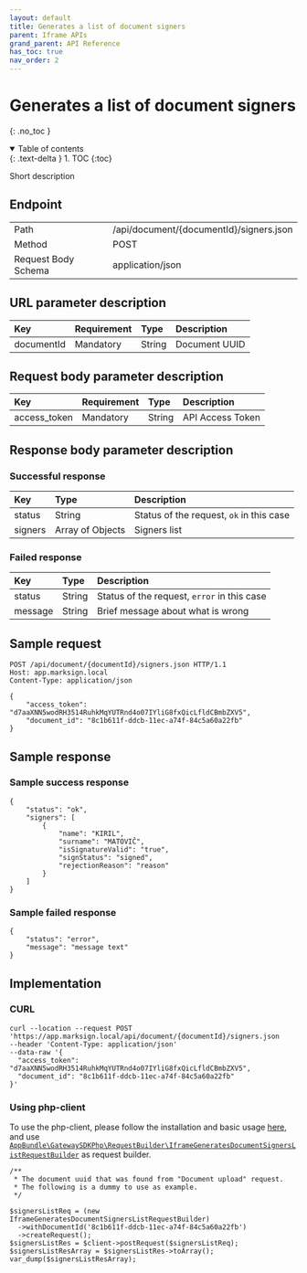 ```yaml
---
layout: default
title: Generates a list of document signers
parent: Iframe APIs
grand_parent: API Reference
has_toc: true
nav_order: 2
---
```


# Generates a list of document signers
{: .no_toc }

<details open markdown="block">
  <summary>
    Table of contents
  </summary>
  {: .text-delta }
1. TOC
{:toc}
</details>

Short description

## Endpoint

<table>
  <tbody>
    <tr>
      <td>Path</td>
      <td>/api/document/{documentId}/signers.json</td>
    </tr>
    <tr>
      <td>Method</td>
      <td>POST</td>
    </tr>
    <tr>
      <td>Request Body Schema</td>
      <td>application/json</td>
    </tr>
  </tbody>
</table>

## URL parameter description

| Key | Requirement | Type | Description   |
| :--- | :--- | :--- |:--------------|
| documentId | Mandatory | String | Document UUID |

## Request body parameter description

| Key | Requirement | Type | Description |
| :--- | :--- | :--- | :--- |
| access_token | Mandatory | String | API Access Token |



## Response body parameter description

### Successful response

| Key                    | Type             | Description                              |
|:-----------------------|:-----------------|:-----------------------------------------|
| status                 | String           | Status of the request, `ok` in this case |
| signers | Array of Objects | Signers list                             |

### Failed response

| Key | Type | Description |
| :--- | :--- | :--- |
| status | String | Status of the request, `error` in this case |
| message | String | Brief message about what is wrong |


## Sample request

```
POST /api/document/{documentId}/signers.json HTTP/1.1
Host: app.marksign.local
Content-Type: application/json

{
    "access_token": "d7aaXNN5wodRH3514RuhkMqYUTRnd4o07IYliG8fxQicLfldCBmbZXV5",
    "document_id": "8c1b611f-ddcb-11ec-a74f-84c5a60a22fb"
}
```

## Sample response

### Sample success response

```
{
    "status": "ok",
    "signers": [
        {
            "name": "KIRIL",
            "surname": "MATOVIČ",
            "isSignatureValid": "true",
            "signStatus": "signed",
            "rejectionReason": "reason"
        }
    ]
}
```

### Sample failed response

```
{
    "status": "error",
    "message": "message text"
}
```

## Implementation

### CURL

```
curl --location --request POST 'https://app.marksign.local/api/document/{documentId}/signers.json
--header 'Content-Type: application/json' 
--data-raw '{
  "access_token": "d7aaXNN5wodRH3514RuhkMqYUTRnd4o07IYliG8fxQicLfldCBmbZXV5",
  "document_id": "8c1b611f-ddcb-11ec-a74f-84c5a60a22fb"
}'
```

### Using php-client

To use the php-client, please follow the installation and basic usage [here](/documentation/sdk-php-client.html#usage), and use [`AppBundle\GatewaySDKPhp\RequestBuilder\IframeGeneratesDocumentSignersListRequestBuilder`](/documentation/class-ref/GatewaySDKPhp/RequestBuilder/IframeGeneratesDocumentSignersListRequestBuilder.html) as request builder.

```
/**
 * The document uuid that was found from "Document upload" request.
 * The following is a dummy to use as example.
 */

$signersListReq = (new IframeGeneratesDocumentSignersListRequestBuilder)
  ->withDocumentId('8c1b611f-ddcb-11ec-a74f-84c5a60a22fb')
  ->createRequest();
$signersListRes = $client->postRequest($signersListReq);
$signersListResArray = $signersListRes->toArray();
var_dump($signersListResArray);
```
